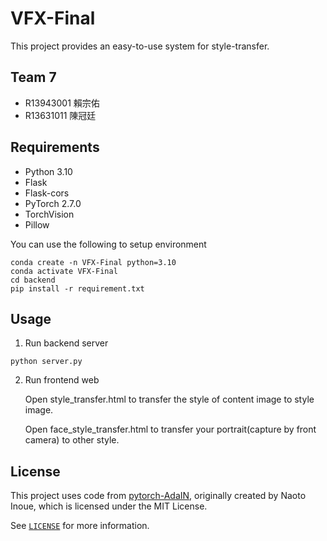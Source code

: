 # VFX-Final

This project provides an easy-to-use system for style-transfer.

## Team 7

* R13943001 賴宗佑
* R13631011 陳冠廷

## Requirements

- Python 3.10
- Flask
- Flask-cors
- PyTorch 2.7.0
- TorchVision
- Pillow

You can use the following to setup environment
```
conda create -n VFX-Final python=3.10
conda activate VFX-Final
cd backend
pip install -r requirement.txt
```

## Usage

1. Run backend server
```
python server.py
```

2. Run frontend web

    Open style_transfer.html to transfer the style of content image to style image.

    Open face_style_transfer.html to transfer your portrait(capture by front camera) to other style.

## License

This project uses code from [pytorch-AdaIN](https://github.com/naoto0804/pytorch-AdaIN), originally created by Naoto Inoue, which is licensed under the MIT License.

See [`LICENSE`](./LICENSE) for more information.
